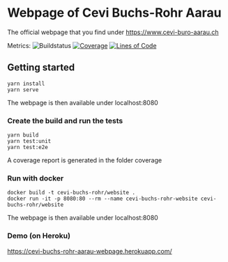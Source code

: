 # Webpage of Cevi Buchs-Rohr Aarau

The official webpage that you find under https://www.cevi-buro-aarau.ch

Metrics: 
![Buildstatus](https://github.com/patrickuhlmann/cevi-buchs-rohr-aarau-website/workflows/Main/badge.svg)
[![Coverage](https://sonarcloud.io/api/project_badges/measure?project=cevi-buchs-rohr-aarau-website&metric=coverage)](https://sonarcloud.io/dashboard?id=patrickuhlmann_linedifference)
[![Lines of Code](https://sonarcloud.io/api/project_badges/measure?project=cevi-buchs-rohr-aarau-website&metric=ncloc)](https://sonarcloud.io/dashboard?id=patrickuhlmann_linedifference)



## Getting started
```
yarn install
yarn serve
```

The webpage is then available under localhost:8080

### Create the build and run the tests
```
yarn build
yarn test:unit
yarn test:e2e
```

A coverage report is generated in the folder coverage


### Run with docker

```
docker build -t cevi-buchs-rohr/website .
docker run -it -p 8080:80 --rm --name cevi-buchs-rohr-website cevi-buchs-rohr/website
```

The webpage is then available under localhost:8080

### Demo (on Heroku)

https://cevi-buchs-rohr-aarau-webpage.herokuapp.com/
